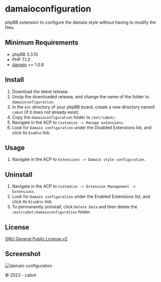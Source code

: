 # damaioconfiguration
phpBB extension to configure the damaïo style without having to modify the files.

## Minimum Requirements
* phpBB 3.3.10
* PHP 7.1.3
* [damaïo](https://github.com/cabot/damaio) >= 1.0.8

## Install
1. Download the latest release.
2. Unzip the downloaded release, and change the name of the folder to `damaioconfiguration`.
3. In the `ext` directory of your phpBB board, create a new directory named `cabot` (if it does not already exist).
4. Copy the `damaioconfiguration` folder to `/ext/cabot/`.
5. Navigate in the ACP to `Customise -> Manage extensions`.
6. Look for `Damaïo configuration` under the Disabled Extensions list, and click its `Enable` link.

## Usage
1. Navigate in the ACP to `Extensions -> Damaïo style configuration`.

## Uninstall
1. Navigate in the ACP to `Customise -> Extension Management -> Extensions`.
2. Look for `Damaïo configuration` under the Enabled Extensions list, and click its `Disable` link.
3. To permanently uninstall, click `Delete Data` and then delete the `/ext/cabot/damaioconfiguration` folder.

## License
[GNU General Public License v2](http://opensource.org/licenses/GPL-2.0)

## Screenshot
![damaïo configuration](https://github.com/cabot/damaioconfiguration/assets/6350179/246daa4e-7fc8-4bb3-a23f-a42744d51f66)

© 2023 - cabot
